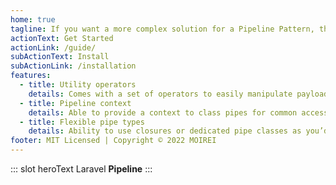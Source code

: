 ```yaml
---
home: true
tagline: If you want a more complex solution for a Pipeline Pattern, this package is what you’re looking for.
actionText: Get Started
actionLink: /guide/
subActionText: Install
subActionLink: /installation
features:
  - title: Utility operators
    details: Comes with a set of operators to easily manipulate payload data in any form
  - title: Pipeline context
    details: Able to provide a context to class pipes for common access
  - title: Flexible pipe types
    details: Ability to use closures or dedicated pipe classes as you’d expect
footer: MIT Licensed | Copyright © 2022 MOIREI
---
```


::: slot heroText
Laravel <b class="gradient">Pipeline</b>
:::
